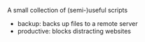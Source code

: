 A small collection of (semi-)useful scripts

- backup: backs up files to a remote server
- productive: blocks distracting websites